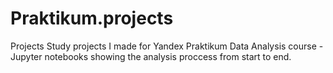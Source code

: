 # Praktikum.projects
Projects
Study projects I made for Yandex Praktikum Data Analysis course - Jupyter notebooks showing the analysis proccess from start to end.
